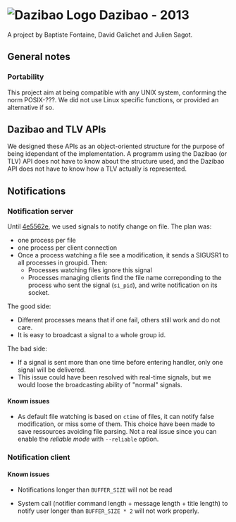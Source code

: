 # ![Dazibao Logo](https://raw.github.com/bfontaine/Dazibao/master/docs/img/dazibao_logo.png?token=1826552__eyJzY29wZSI6IlJhd0Jsb2I6YmZvbnRhaW5lL0RhemliYW8vbWFzdGVyL2RvY3MvaW1nL2RhemliYW9fbG9nby5wbmciLCJleHBpcmVzIjoxMzg3NDA1NjcyfQ%3D%3D--bedd766f31b11b064da158a2976f517639529038) Dazibao - 2013

A project by Baptiste Fontaine, David Galichet and Julien Sagot.

## General notes

### Portability

This project aim at being compatible with any UNIX system, conforming the norm
POSIX-???. We did not use Linux specific functions, or provided an alternative
if so.

## Dazibao and TLV APIs

We designed these APIs as an object-oriented structure for the purpose of being
idependant of the implementation. A programm using the Dazibao (or TLV) API
does not have to know about the structure used, and the Dazibao API does not
have to know how a TLV actually is represented.

## Notifications

### Notification server

Until [4e5562e](4e5562e28d15ed8013407136ed62125a16d6686d), we used signals to
notify change on file. The plan was:
* one process per file
* one process per client connection
* Once a process watching a file see a modification, it sends a SIGUSR1 to all
  processes in groupid. Then:
  * Processes watching files ignore this signal
  * Processes managing clients find the file name correponding to the process
    who sent the signal (`si_pid`), and write notification on its socket.

The good side:
* Different processes means that if one fail, others still work and do not
  care.
* It is easy to broadcast a signal to a whole group id.

The bad side:
* If a signal is sent more than one time before entering handler, only one
  signal will be delivered.
* This issue could have been resolved with real-time signals, but we would
  loose the broadcasting ability of "normal" signals.

#### Known issues
* As default file watching is based on `ctime` of files, it can notify false
  modification, or miss some of them.  This choice have been made to save
  ressources avoiding file parsing.  Not a real issue since you can enable the
  *reliable mode* with `--reliable` option.

### Notification client

#### Known issues

* Notifications longer than `BUFFER_SIZE` will not be read

* System call (notifier command length + message length + title length) to
  notify user longer than `BUFFER_SIZE * 2` will not work properly.
